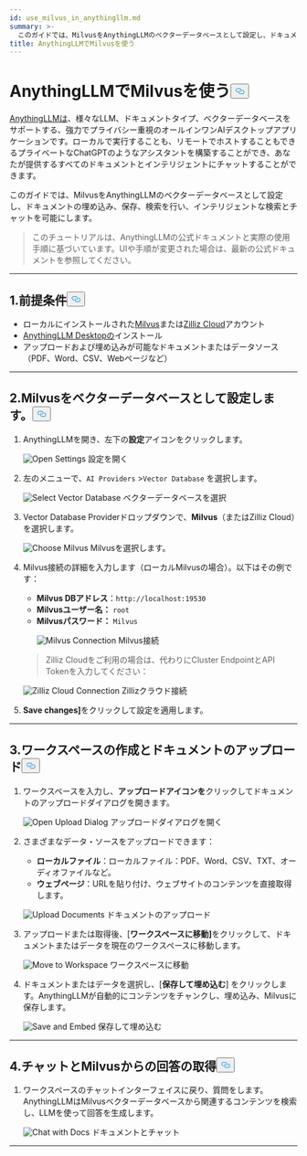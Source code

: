 ```yaml
---
id: use_milvus_in_anythingllm.md
summary: >-
  このガイドでは、MilvusをAnythingLLMのベクターデータベースとして設定し、ドキュメントの埋め込み、保存、検索を行い、インテリジェントな検索とチャットを可能にします。
title: AnythingLLMでMilvusを使う
---
```

<h1 id="Use-Milvus-in-AnythingLLM" class="common-anchor-header">AnythingLLMでMilvusを使う<button data-href="#Use-Milvus-in-AnythingLLM" class="anchor-icon" translate="no">
      <svg translate="no"
        aria-hidden="true"
        focusable="false"
        height="20"
        version="1.1"
        viewBox="0 0 16 16"
        width="16"
      >
        <path
          fill="#0092E4"
          fill-rule="evenodd"
          d="M4 9h1v1H4c-1.5 0-3-1.69-3-3.5S2.55 3 4 3h4c1.45 0 3 1.69 3 3.5 0 1.41-.91 2.72-2 3.25V8.59c.58-.45 1-1.27 1-2.09C10 5.22 8.98 4 8 4H4c-.98 0-2 1.22-2 2.5S3 9 4 9zm9-3h-1v1h1c1 0 2 1.22 2 2.5S13.98 12 13 12H9c-.98 0-2-1.22-2-2.5 0-.83.42-1.64 1-2.09V6.25c-1.09.53-2 1.84-2 3.25C6 11.31 7.55 13 9 13h4c1.45 0 3-1.69 3-3.5S14.5 6 13 6z"
        ></path>
      </svg>
    </button></h1><p><a href="https://anythingllm.com/">AnythingLLMは</a>、様々なLLM、ドキュメントタイプ、ベクターデータベースをサポートする、強力でプライバシー重視のオールインワンAIデスクトップアプリケーションです。ローカルで実行することも、リモートでホストすることもできるプライベートなChatGPTのようなアシスタントを構築することができ、あなたが提供するすべてのドキュメントとインテリジェントにチャットすることができます。</p>
<p>このガイドでは、MilvusをAnythingLLMのベクターデータベースとして設定し、ドキュメントの埋め込み、保存、検索を行い、インテリジェントな検索とチャットを可能にします。</p>
<blockquote>
<p>このチュートリアルは、AnythingLLMの公式ドキュメントと実際の使用手順に基づいています。UIや手順が変更された場合は、最新の公式ドキュメントを参照してください。</p>
</blockquote>
<hr>
<h2 id="1-Prerequisites" class="common-anchor-header">1.前提条件<button data-href="#1-Prerequisites" class="anchor-icon" translate="no">
      <svg translate="no"
        aria-hidden="true"
        focusable="false"
        height="20"
        version="1.1"
        viewBox="0 0 16 16"
        width="16"
      >
        <path
          fill="#0092E4"
          fill-rule="evenodd"
          d="M4 9h1v1H4c-1.5 0-3-1.69-3-3.5S2.55 3 4 3h4c1.45 0 3 1.69 3 3.5 0 1.41-.91 2.72-2 3.25V8.59c.58-.45 1-1.27 1-2.09C10 5.22 8.98 4 8 4H4c-.98 0-2 1.22-2 2.5S3 9 4 9zm9-3h-1v1h1c1 0 2 1.22 2 2.5S13.98 12 13 12H9c-.98 0-2-1.22-2-2.5 0-.83.42-1.64 1-2.09V6.25c-1.09.53-2 1.84-2 3.25C6 11.31 7.55 13 9 13h4c1.45 0 3-1.69 3-3.5S14.5 6 13 6z"
        ></path>
      </svg>
    </button></h2><ul>
<li>ローカルにインストールされた<a href="https://milvus.io/docs/install-overview.md">Milvus</a>または<a href="https://zilliz.com/cloud">Zilliz Cloud</a>アカウント</li>
<li><a href="https://anythingllm.com/desktop">AnythingLLM Desktopの</a>インストール</li>
<li>アップロードおよび埋め込みが可能なドキュメントまたはデータソース（PDF、Word、CSV、Webページなど）</li>
</ul>
<hr>
<h2 id="2-Configure-Milvus-as-the-Vector-Database" class="common-anchor-header">2.Milvusをベクターデータベースとして設定します。<button data-href="#2-Configure-Milvus-as-the-Vector-Database" class="anchor-icon" translate="no">
      <svg translate="no"
        aria-hidden="true"
        focusable="false"
        height="20"
        version="1.1"
        viewBox="0 0 16 16"
        width="16"
      >
        <path
          fill="#0092E4"
          fill-rule="evenodd"
          d="M4 9h1v1H4c-1.5 0-3-1.69-3-3.5S2.55 3 4 3h4c1.45 0 3 1.69 3 3.5 0 1.41-.91 2.72-2 3.25V8.59c.58-.45 1-1.27 1-2.09C10 5.22 8.98 4 8 4H4c-.98 0-2 1.22-2 2.5S3 9 4 9zm9-3h-1v1h1c1 0 2 1.22 2 2.5S13.98 12 13 12H9c-.98 0-2-1.22-2-2.5 0-.83.42-1.64 1-2.09V6.25c-1.09.53-2 1.84-2 3.25C6 11.31 7.55 13 9 13h4c1.45 0 3-1.69 3-3.5S14.5 6 13 6z"
        ></path>
      </svg>
    </button></h2><ol>
<li>AnythingLLMを開き、左下の<strong>設定</strong>アイコンをクリックします。<br>

  
   <span class="img-wrapper"> <img translate="no" src="/docs/v2.5.x/assets/anythingllm_dashboard.png" alt="Open Settings" class="doc-image" id="open-settings" />
   </span> <span class="img-wrapper"> <span>設定を開く</span> </span></li>
</ol>
<ol start="2">
<li><p>左のメニューで、<code translate="no">AI Providers</code> &gt;<code translate="no">Vector Database</code> を選択します。  <br>

  
   <span class="img-wrapper"> <img translate="no" src="/docs/v2.5.x/assets/anythingllm_config.png" alt="Select Vector Database" class="doc-image" id="select-vector-database" />
   </span> <span class="img-wrapper"> <span>ベクターデータベースを選択</span> </span></p></li>
<li><p>Vector Database Providerドロップダウンで、<strong>Milvus</strong>（またはZilliz Cloud）を選択します。<br>

  
   <span class="img-wrapper"> <img translate="no" src="/docs/v2.5.x/assets/anythingllm_vectordb.png" alt="Choose Milvus" class="doc-image" id="choose-milvus" />
   </span> <span class="img-wrapper"> <span>Milvusを選択します。</span> </span></p></li>
<li><p>Milvus接続の詳細を入力します（ローカルMilvusの場合）。以下はその例です：</p>
<ul>
<li><strong>Milvus DBアドレス</strong>：<code translate="no">http://localhost:19530</code></li>
<li><strong>Milvusユーザー名：</strong> <code translate="no">root</code></li>
<li><strong>Milvusパスワード：</strong> <code translate="no">Milvus</code>

  
   <span class="img-wrapper"> <img translate="no" src="/docs/v2.5.x/assets/anythingllm_milvus.png" alt="Milvus Connection" class="doc-image" id="milvus-connection" />
   </span> <span class="img-wrapper"> <span>Milvus接続</span> </span></li>
</ul>
<blockquote>
<p>Zilliz Cloudをご利用の場合は、代わりにCluster EndpointとAPI Tokenを入力してください：</p>
</blockquote>
<p>
  
   <span class="img-wrapper"> <img translate="no" src="/docs/v2.5.x/assets/anythingllm_zilliz_cloud.png" alt="Zilliz Cloud Connection" class="doc-image" id="zilliz-cloud-connection" />
   </span> <span class="img-wrapper"> <span>Zillizクラウド接続</span> </span></p></li>
<li><p><strong>Save changes]</strong>をクリックして設定を適用します。</p></li>
</ol>
<hr>
<h2 id="3-Create-a-Workspace-and-Upload-Documents" class="common-anchor-header">3.ワークスペースの作成とドキュメントのアップロード<button data-href="#3-Create-a-Workspace-and-Upload-Documents" class="anchor-icon" translate="no">
      <svg translate="no"
        aria-hidden="true"
        focusable="false"
        height="20"
        version="1.1"
        viewBox="0 0 16 16"
        width="16"
      >
        <path
          fill="#0092E4"
          fill-rule="evenodd"
          d="M4 9h1v1H4c-1.5 0-3-1.69-3-3.5S2.55 3 4 3h4c1.45 0 3 1.69 3 3.5 0 1.41-.91 2.72-2 3.25V8.59c.58-.45 1-1.27 1-2.09C10 5.22 8.98 4 8 4H4c-.98 0-2 1.22-2 2.5S3 9 4 9zm9-3h-1v1h1c1 0 2 1.22 2 2.5S13.98 12 13 12H9c-.98 0-2-1.22-2-2.5 0-.83.42-1.64 1-2.09V6.25c-1.09.53-2 1.84-2 3.25C6 11.31 7.55 13 9 13h4c1.45 0 3-1.69 3-3.5S14.5 6 13 6z"
        ></path>
      </svg>
    </button></h2><ol>
<li><p>ワークスペースを入力し、<strong>アップロードアイコンを</strong>クリックしてドキュメントのアップロードダイアログを開きます。<br>

  
   <span class="img-wrapper"> <img translate="no" src="/docs/v2.5.x/assets/anythingllm_upload_file.png" alt="Open Upload Dialog" class="doc-image" id="open-upload-dialog" />
   </span> <span class="img-wrapper"> <span>アップロードダイアログを開く</span> </span></p></li>
<li><p>さまざまなデータ・ソースをアップロードできます：</p>
<ul>
<li><strong>ローカルファイル</strong>：ローカルファイル：PDF、Word、CSV、TXT、オーディオファイルなど。</li>
<li><strong>ウェブページ</strong>：URLを貼り付け、ウェブサイトのコンテンツを直接取得します。</li>
</ul>
<p>
  
   <span class="img-wrapper"> <img translate="no" src="/docs/v2.5.x/assets/anythingllm_upload_interface.png" alt="Upload Documents" class="doc-image" id="upload-documents" />
   </span> <span class="img-wrapper"> <span>ドキュメントのアップロード</span> </span></p></li>
<li><p>アップロードまたは取得後、[<strong>ワークスペースに移動]</strong>をクリックして、ドキュメントまたはデータを現在のワークスペースに移動します。<br>

  
   <span class="img-wrapper"> <img translate="no" src="/docs/v2.5.x/assets/anythingllm_move_to_workspace.png" alt="Move to Workspace" class="doc-image" id="move-to-workspace" />
   </span> <span class="img-wrapper"> <span>ワークスペースに移動</span> </span></p></li>
<li><p>ドキュメントまたはデータを選択し、[<strong>保存して埋め込む</strong>] をクリックします。AnythingLLMが自動的にコンテンツをチャンクし、埋め込み、Milvusに保存します。<br>

  
   <span class="img-wrapper"> <img translate="no" src="/docs/v2.5.x/assets/anythingllm_save_and_embed.png" alt="Save and Embed" class="doc-image" id="save-and-embed" />
   </span> <span class="img-wrapper"> <span>保存して埋め込む</span> </span></p></li>
</ol>
<hr>
<h2 id="4-Chat-and-Retrieve-Answers-from-Milvus" class="common-anchor-header">4.チャットとMilvusからの回答の取得<button data-href="#4-Chat-and-Retrieve-Answers-from-Milvus" class="anchor-icon" translate="no">
      <svg translate="no"
        aria-hidden="true"
        focusable="false"
        height="20"
        version="1.1"
        viewBox="0 0 16 16"
        width="16"
      >
        <path
          fill="#0092E4"
          fill-rule="evenodd"
          d="M4 9h1v1H4c-1.5 0-3-1.69-3-3.5S2.55 3 4 3h4c1.45 0 3 1.69 3 3.5 0 1.41-.91 2.72-2 3.25V8.59c.58-.45 1-1.27 1-2.09C10 5.22 8.98 4 8 4H4c-.98 0-2 1.22-2 2.5S3 9 4 9zm9-3h-1v1h1c1 0 2 1.22 2 2.5S13.98 12 13 12H9c-.98 0-2-1.22-2-2.5 0-.83.42-1.64 1-2.09V6.25c-1.09.53-2 1.84-2 3.25C6 11.31 7.55 13 9 13h4c1.45 0 3-1.69 3-3.5S14.5 6 13 6z"
        ></path>
      </svg>
    </button></h2><ol>
<li>ワークスペースのチャットインターフェイスに戻り、質問をします。AnythingLLMはMilvusベクターデータベースから関連するコンテンツを検索し、LLMを使って回答を生成します。<br>

  
   <span class="img-wrapper"> <img translate="no" src="/docs/v2.5.x/assets/anythingllm_chat.png" alt="Chat with Docs" class="doc-image" id="chat-with-docs" />
   </span> <span class="img-wrapper"> <span>ドキュメントとチャット</span> </span></li>
</ol>
<hr>
